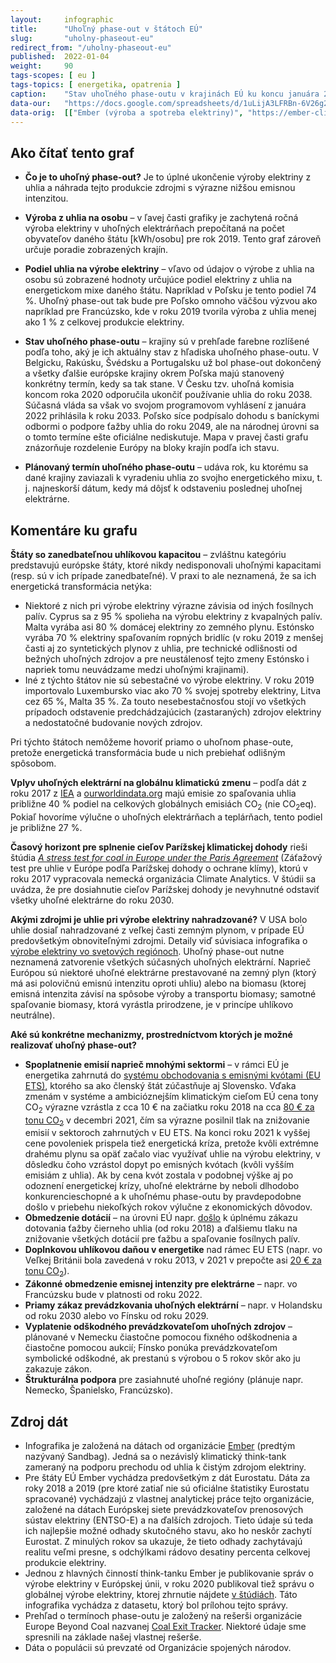 ```yaml
---
layout:     infographic
title:      "Uhoľný phase-out v štátoch EÚ"
slug:       "uholny-phaseout-eu"
redirect_from: "/uholny-phaseout-eu"
published:  2022-01-04
weight:     90
tags-scopes: [ eu ]
tags-topics: [ energetika, opatrenia ]
caption:    "Stav uhoľného phase-outu v krajinách EÚ ku koncu januára 2022. Hodnoty produkcie elektriny z uhlia sú uvádzané v kWh na osobu za rok."
data-our:   "https://docs.google.com/spreadsheets/d/1uLijA3LFRBn-6V26g2iLkRupLiln3333uhhNW6A4OLg/edit?usp=sharing"
data-orig:  [["Ember (výroba a spotreba elektriny)", "https://ember-climate.org/project/data-global-electricity-review/"], ["Europe Beyond Coal (termíny phase-outov)", "https://beyond-coal.eu/coal-exit-tracker/?type=maps&layer=4"], ["OSN (populace)", "https://population.un.org/wpp/Download/Files/1_Indicators%20(Standard)/EXCEL_FILES/1_Population/WPP2019_POP_F01_1_TOTAL_POPULATION_BOTH_SEXES.xlsx"]]
---
```


## Ako čítať tento graf

* **Čo je to uhoľný phase-out?** Je to úplné ukončenie výroby elektriny z uhlia a náhrada tejto produkcie zdrojmi s výrazne nižšou emisnou intenzitou.

* **Výroba z uhlia na osobu** –  v ľavej časti grafiky je zachytená ročná výroba elektriny v uhoľných elektrárňach prepočítaná na počet obyvateľov daného štátu [<glossary id="w">kWh/osobu</glossary>] pre rok 2019. Tento graf zároveň určuje poradie zobrazených krajín.

* **Podiel uhlia na výrobe elektriny** – vľavo od údajov o výrobe z uhlia na osobu sú zobrazené hodnoty určujúce podiel elektriny z uhlia na energetickom mixe daného štátu. Napríklad v Poľsku je tento podiel 74 %. Uhoľný phase-out tak bude pre Poľsko omnoho väčšou výzvou ako napríklad pre Francúzsko, kde v roku 2019 tvorila výroba z uhlia menej ako 1 % z celkovej produkcie elektriny.

* **Stav uhoľného phase-outu** – krajiny sú v prehľade farebne rozlíšené podľa toho, aký je ich aktuálny stav z hľadiska uhoľného phase-outu. V Belgicku, Rakúsku, Švédsku a Portugalsku už bol phase-out dokončený a všetky ďalšie európske krajiny okrem Poľska majú stanovený konkrétny termín, kedy sa tak stane. V Česku tzv. uhoľná komisia koncom roka 2020 odporučila ukončiť používanie uhlia do roku 2038. Súčasná vláda sa však vo svojom programovom vyhlásení z januára 2022 prihlásila k roku 2033. Poľsko síce podpísalo dohodu s baníckymi odbormi o podpore ťažby uhlia do roku 2049, ale na národnej úrovni sa o tomto termíne ešte oficiálne nediskutuje. Mapa v pravej časti grafu znázorňuje rozdelenie Európy na bloky krajín podľa ich stavu.

* **Plánovaný termín uhoľného phase-outu** – udáva rok, ku ktorému sa dané krajiny zaviazali k vyradeniu uhlia zo svojho energetického mixu, t. j. najneskorší dátum, kedy má dôjsť k odstaveniu poslednej uhoľnej elektrárne. 

## Komentáre ku grafu

**Štáty so zanedbateľnou uhlíkovou kapacitou** – zvláštnu kategóriu predstavujú európske štáty, ktoré nikdy nedisponovali uhoľnými kapacitami (resp. sú v ich prípade zanedbateľné). V praxi to ale neznamená, že sa ich energetická transformácia netýka:

* Niektoré z nich pri výrobe elektriny výrazne závisia od iných fosílnych palív. Cyprus sa z 95 % spolieha na výrobu elektriny z kvapalných palív. Malta vyrába asi 80 % domácej elektriny zo zemného plynu. Estónsko vyrába 70 % elektriny spaľovaním ropných bridlíc (v roku 2019 z menšej časti aj zo syntetických plynov z uhlia, pre technické odlišnosti od bežných uhoľných zdrojov a pre neustálenosť tejto zmeny Estónsko i napriek tomu neuvádzame medzi uhoľnými krajinami).
* Iné z týchto štátov nie sú sebestačné vo výrobe elektriny. V roku 2019 importovalo Luxembursko viac ako 70 % svojej spotreby elektriny, Litva cez 65 %, Malta 35 %. Za touto nesebestačnosťou stojí vo všetkých prípadoch odstavenie predchádzajúcich (zastaraných) zdrojov elektriny a nedostatočné budovanie nových zdrojov.

Pri týchto štátoch nemôžeme hovoriť priamo o uhoľnom phase-oute, pretože energetická transformácia bude u nich prebiehať odlišným spôsobom.

**Vplyv uhoľných elektrární na globálnu klimatickú zmenu** – podľa dát z roku 2017 z [IEA](https://www.iea.org/data-and-statistics?country=WORLD&fuel=CO2%20emissions&indicator=CO2%20emissions%20from%20electricity%20and%20heat%20by%20energy%20source) a [ourworldindata.org](https://ourworldindata.org/co2-and-other-greenhouse-gas-emissions#co2-emissions-by-fuel) majú emisie zo spaľovania uhlia približne 40 % podiel na celkových globálnych emisiách CO<sub>2</sub> (nie <glossary id="co2eq">CO<sub>2</sub>eq</glossary>). Pokiaľ hovoríme výlučne o uhoľných elektrárňach a teplárňach, tento podiel je približne 27 %.

**Časový horizont pre splnenie cieľov Parížskej klimatickej dohody** rieši štúdia [_A stress test for coal in Europe under the Paris Agreement_](https://climateanalytics.org/media/eu_coal_stress_test_report_2017.pdf)  (Záťažový test pre uhlie v Európe podľa Parížskej dohody o ochrane klímy), ktorú v roku 2017 vypracovala nemecká organizácia Climate Analytics. V štúdii sa uvádza, že pre dosiahnutie cieľov Parížskej dohody je nevyhnutné odstaviť všetky uhoľné elektrárne do roku 2030.

**Akými zdrojmi je uhlie pri výrobe elektriny nahradzované?** V USA bolo uhlie dosiaľ nahradzované z veľkej časti zemným plynom, v prípade EÚ predovšetkým obnoviteľnými zdrojmi. Detaily viď súvisiaca infografika o [výrobe elektriny vo svetových regiónoch](/elektrina-svet). Uhoľný phase-out nutne neznamená zatvorenie všetkých súčasných uhoľných elektrární. Naprieč Európou sú niektoré uhoľné elektrárne prestavované na zemný plyn (ktorý má asi polovičnú emisnú intenzitu oproti uhliu) alebo na biomasu (ktorej emisná intenzita závisí na spôsobe výroby a transportu biomasy; samotné spaľovanie biomasy, ktorá vyrástla prirodzene, je v princípe uhlíkovo neutrálne).

**Aké sú konkrétne mechanizmy, prostredníctvom ktorých je možné realizovať uhoľný phase-out?**

* **Spoplatnenie emisií naprieč mnohými sektormi** – v rámci EÚ je energetika zahrnutá do [systému obchodovania s emisnými kvótami (EU ETS)](/explainery/emisne-povolenky-ets), ktorého sa ako členský štát zúčastňuje aj Slovensko. Vďaka zmenám v systéme a ambicióznejším klimatickým cieľom EÚ cena tony CO<sub>2</sub> výrazne vzrástla z cca 10 € na začiatku roku 2018 na cca [80 € za tonu CO<sub>2</sub>](https://ember-climate.org/carbon-price-viewer/) v decembri 2021, čím sa výrazne posilnil tlak na znižovanie emisií v sektoroch zahrnutých v EU ETS. Na konci roku 2021 k vyššej cene povoleniek prispela tiež energetická kríza, pretože kvôli extrémne drahému plynu sa opäť začalo viac využívať uhlie na výrobu elektriny, v dôsledku čoho vzrástol dopyt po emisných kvótach (kvôli vyšším emisiám z uhlia). Ak by cena kvót zostala v podobnej výške aj po odoznení energetickej krízy, uhoľné elektrárne by neboli dlhodobo konkurencieschopné a k uhoľnému phase-outu by pravdepodobne došlo v priebehu niekoľkých rokov výlučne z ekonomických dôvodov.
* **Obmedzenie dotácií** – na úrovni EÚ napr. [došlo](https://www.iisd.org/sites/default/files/publications/stories-g20-eu-en.pdf) k úplnému zákazu dotovania ťažby čierneho uhlia (od roku 2018) a ďalšiemu tlaku na znižovanie všetkých dotácií pre ťažbu a spaľovanie fosílnych palív.
* **Doplnkovou uhlíkovou daňou v energetike** nad rámec EU ETS (napr. vo Veľkej Británii bola zavedená v roku 2013, v 2021 v prepočte asi [20 € za tonu CO<sub>2</sub>](https://phys.org/news/2020-01-british-carbon-tax-coal-fired-electricity.html)).
* **Zákonné obmedzenie emisnej intenzity pre elektrárne** – napr. vo Francúzsku bude v platnosti od roku 2022.
* **Priamy zákaz prevádzkovania uhoľných elektrární**  – napr. v Holandsku od roku 2030 alebo vo Fínsku od roku 2029.
* **Vyplatenie odškodného prevádzkovateľom uhoľných zdrojov** – plánované v Nemecku čiastočne pomocou fixného odškodnenia a čiastočne pomocou aukcií; Fínsko ponúka prevádzkovateľom symbolické odškodné, ak prestanú s výrobou o 5 rokov skôr ako ju zakazuje zákon.
* **Štrukturálna podpora** pre zasiahnuté uhoľné regióny (plánuje napr. Nemecko, Španielsko, Francúzsko).

## Zdroj dát

* Infografika je založená na dátach od organizácie [Ember](https://ember-climate.org/) (predtým nazývaný Sandbag). Jedná sa o nezávislý klimatický think-tank zameraný na podporu prechodu od uhlia k čistým zdrojom elektriny.
* Pre štáty EÚ Ember vychádza predovšetkým z dát Eurostatu. Dáta za roky 2018 a 2019 (pre ktoré zatiaľ nie sú oficiálne štatistiky Eurostatu spracované) vychádzajú z vlastnej analytickej práce tejto organizácie, založené na dátach Európskej siete prevádzkovateľov prenosových sústav elektriny (ENTSO-E) a na ďalších zdrojoch. Tieto údaje sú teda ich najlepšie možné odhady skutočného stavu, ako ho neskôr zachytí Eurostat. Z minulých rokov sa ukazuje, že tieto odhady zachytávajú realitu veľmi presne, s odchýlkami rádovo desatiny percenta celkovej produkcie elektriny.
* Jednou z hlavných činností think-tanku Ember je publikovanie správ o výrobe elektriny v Európskej únii, v roku 2020 publikoval tiež správu o globálnej výrobe elektriny, ktorej zhrnutie nájdete [v štúdiách](/studie/2020-globalna-sprava-o-elektrine). Táto infografika vychádza z datasetu, ktorý bol prílohou tejto správy.
* Prehľad o termínoch phase-outu je založený na rešerši organizácie Europe Beyond Coal nazvanej [Coal Exit Tracker](https://beyond-coal.eu/coal-exit-tracker/?type=maps&layer=4). Niektoré údaje sme spresnili na základe našej vlastnej rešerše.
* Dáta o populácii sú prevzaté od Organizácie spojených národov.
